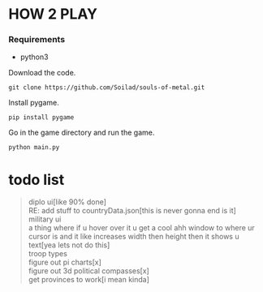# HOW 2 PLAY

### Requirements
- python3

Download the code.
```
git clone https://github.com/Soilad/souls-of-metal.git
```
Install pygame.
```
pip install pygame
```
Go in the game directory and run the game.
```
python main.py
```


# todo list
>diplo ui[like 90% done]<br />
>RE: add stuff to countryData.json[this is never gonna end is it]<br />
>military ui<br />
>a thing where if u hover over it u get a cool ahh window to where ur cursor is and it like increases width then height then it shows u text[yea lets not do this]<br />
>troop types<br />
>figure out pi charts[x]<br />
>figure out 3d political compasses[x]<br />
>get provinces to work[i mean kinda]<br />


